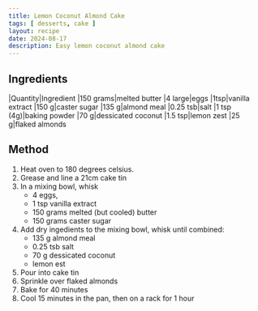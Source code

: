 ```yaml
---
title: Lemon Coconut Almond Cake
tags: [ desserts, cake ]
layout: recipe
date: 2024-08-17
description: Easy lemon coconut almond cake
---
```

## Ingredients

|Quantity|Ingredient
|150 grams|melted butter
|4 large|eggs
|1tsp|vanilla extract
|150 g|caster sugar
|135 g|almond meal
|0.25 tsb|salt
|1 tsp (4g)|baking powder
|70 g|dessicated coconut
|1.5 tsp|lemon zest
|25 g|flaked almonds


## Method

1. Heat oven to 180 degrees celsius.
2. Grease and line a 21cm cake tin
3. In a mixing bowl, whisk
    - 4 eggs,
    - 1 tsp vanilla extract
    - 150 grams melted (but cooled) butter
    - 150 grams caster sugar
4. Add dry ingedients to the mixing bowl, whisk until combined:
    - 135 g almond meal
    - 0.25 tsb salt
    - 70 g dessicated coconut
    - lemon est
5. Pour into cake tin
6. Sprinkle over flaked almonds
7. Bake for 40 minutes
8. Cool 15 minutes in the pan, then on a rack for 1 hour
